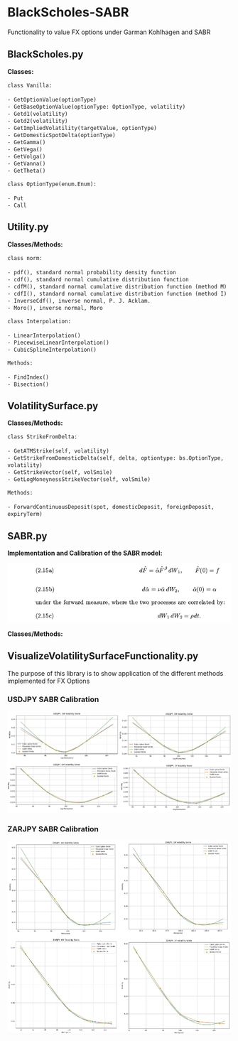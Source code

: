 # BlackScholes-SABR
Functionality to value FX options under Garman Kohlhagen and SABR


## BlackScholes.py
**Classes:**
```
class Vanilla:

- GetOptionValue(optionType)
- GetBaseOptionValue(optionType: OptionType, volatility)
- Getd1(volatility)
- Getd2(volatility)
- GetImpliedVolatility(targetValue, optionType)
- GetDomesticSpotDelta(optionType)
- GetGamma()
- GetVega()
- GetVolga()
- GetVanna()
- GetTheta()
```

```
class OptionType(enum.Enum):

- Put
- Call
```
## Utility.py
**Classes/Methods:**


```
class norm:

- pdf(), standard normal probability density function
- cdf(), standard normal cumulative distribution function
- cdfM(), standard normal cumulative distribution function (method M)
- cdfI(), standard normal cumulative distribution function (method I)
- InverseCdf(), inverse normal, P. J. Acklam.
- Moro(), inverse normal, Moro
```

```
class Interpolation:

- LinearInterpolation()
- PiecewiseLinearInterpolation()
- CubicSplineInterpolation()
```

```
Methods:

- FindIndex()
- Bisection()
```

## VolatilitySurface.py
**Classes/Methods:**

```
class StrikeFromDelta:

- GetATMStrike(self, volatility)
- GetStrikeFromDomesticDelta(self, delta, optiontype: bs.OptionType, volatility)
- GetStrikeVector(self, volSmile)
- GetLogMoneynessStrikeVector(self, volSmile)
```

```
Methods:

- ForwardContinuousDeposit(spot, domesticDeposit, foreignDeposit, expiryTerm)
```

## SABR.py
**Implementation and Calibration of the SABR model:**

 ![Smile](https://github.com/henrik-lauritsen-ch/Pictures/blob/main/sabr2_equations.png)

**Classes/Methods:**

## VisualizeVolatilitySurfaceFunctionality.py
The purpose of this library is to show application of the different methods implemented for FX Options

### USDJPY SABR Calibration
![Smile](https://github.com/henrik-lauritsen-ch/Pictures/blob/main/sabr_USDJPY.png)

### ZARJPY SABR Calibration
![Smile](https://github.com/henrik-lauritsen-ch/Pictures/blob/main/sabr_ZARJPY.png)
 
